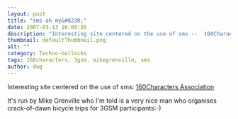 ```yaml
---
layout: post
title: "sms oh my&#8230;"
date: 2007-03-13 16:09:35
description: "Interesting site centered on the use of sms --  160Characters Association It&#8217;s run by Mike Grenville who I&#8217;m told is a very nice man who organises crack-of-dawn bicycle trips for 3GSM participants -- -)&#8230;"
thumbnail: defaultThumbnail.png
alt: ""
category: Techno-bollocks
tags: 160characters, 3gsm, mikegrenville, sms
author: dug
---
```


<p>Interesting site centered on the use of sms: <a title="160Characters Association" href="http://160characters.org/">160Characters Association</a></p>

<p>It's run by Mike Grenville who I'm told is a very nice man who organises crack-of-dawn bicycle trips for 3GSM participants:-)</p>
